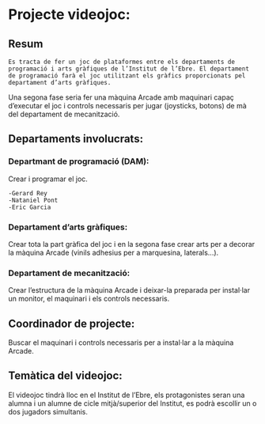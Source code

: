 # Projecte videojoc:

## Resum
    Es tracta de fer un joc de plataformes entre els departaments de programació i arts gràfiques de l’Institut de l’Ebre. El departament de programació farà el joc utilitzant els gràfics proporcionats pel departament d’arts gràfiques. 

Una segona fase seria fer una màquina Arcade amb maquinari capaç d’executar el joc i controls necessaris per jugar (joysticks, botons) de mà del departament de mecanització.

## Departaments involucrats:

### Departmant de programació (DAM): 
Crear i programar el joc.

    -Gerard Rey
    -Nataniel Pont 
    -Eric Garcia

### Departament d’arts gràfiques:
Crear tota la part gràfica del joc i en la segona fase crear arts per a decorar la màquina Arcade (vinils adhesius per a marquesina, laterals...). 

### Departament de mecanització:
Crear l’estructura de la màquina Arcade i deixar-la preparada per instal·lar un monitor, el maquinari i els controls necessaris.

## Coordinador de projecte:
Buscar el maquinari i controls necessaris per a instal·lar a la màquina Arcade.

## Temàtica del videojoc: 

El videojoc tindrà lloc en el Institut de l’Ebre, els protagonistes seran una alumna i un alumne de cicle mitjà/superior del Institut, es podrà escollir un o dos jugadors simultanis.